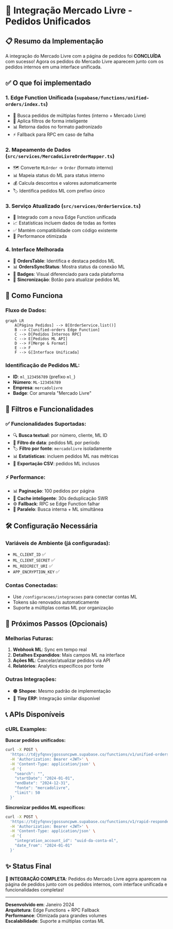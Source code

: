 # 🛒 Integração Mercado Livre - Pedidos Unificados

## 📋 Resumo da Implementação

A integração do Mercado Livre com a página de pedidos foi **CONCLUÍDA** com sucesso! Agora os pedidos do Mercado Livre aparecem junto com os pedidos internos em uma interface unificada.

## ✅ O que foi implementado

### 1. **Edge Function Unificada** (`supabase/functions/unified-orders/index.ts`)
- 🔄 Busca pedidos de múltiplas fontes (interno + Mercado Livre)
- 🎯 Aplica filtros de forma inteligente
- 📊 Retorna dados no formato padronizado
- ⚡ Fallback para RPC em caso de falha

### 2. **Mapeamento de Dados** (`src/services/MercadoLivreOrderMapper.ts`)
- 🗺️ Converte `MLOrder` → `Order` (formato interno)
- 📊 Mapeia status do ML para status interno
- 💰 Calcula descontos e valores automaticamente
- 🏷️ Identifica pedidos ML com prefixo único

### 3. **Serviço Atualizado** (`src/services/OrderService.ts`)
- 🔗 Integrado com a nova Edge Function unificada
- 📈 Estatísticas incluem dados de todas as fontes
- ✅ Mantém compatibilidade com código existente
- 🚀 Performance otimizada

### 4. **Interface Melhorada**
- 🏪 **OrdersTable**: Identifica e destaca pedidos ML
- 📊 **OrdersSyncStatus**: Mostra status da conexão ML
- 🎨 **Badges**: Visual diferenciado para cada plataforma
- 🔄 **Sincronização**: Botão para atualizar pedidos ML

## 🎯 Como Funciona

### Fluxo de Dados:
```mermaid
graph LR
    A[Página Pedidos] --> B[OrderService.list()]
    B --> C[unified-orders Edge Function]
    C --> D[Pedidos Internos RPC]
    C --> E[Pedidos ML API]
    D --> F[Merge & Format]
    E --> F
    F --> G[Interface Unificada]
```

### Identificação de Pedidos ML:
- **ID**: `ml_123456789` (prefixo `ml_`)
- **Número**: `ML-123456789`  
- **Empresa**: `mercadolivre`
- **Badge**: Cor amarela "Mercado Livre"

## 🔧 Filtros e Funcionalidades

### ✅ Funcionalidades Suportadas:
- 🔍 **Busca textual**: por número, cliente, ML ID
- 📅 **Filtro de data**: pedidos ML por período
- 🏷️ **Filtro por fonte**: `mercadolivre` isoladamente
- 📊 **Estatísticas**: incluem pedidos ML nas métricas
- 📄 **Exportação CSV**: pedidos ML inclusos

### ⚡ Performance:
- 📊 **Paginação**: 100 pedidos por página
- 🔄 **Cache inteligente**: 30s deduplicação SWR
- ⚙️ **Fallback**: RPC se Edge Function falhar
- 🚀 **Paralelo**: Busca interna + ML simultânea

## 🛠️ Configuração Necessária

### Variáveis de Ambiente (já configuradas):
- `ML_CLIENT_ID` ✅
- `ML_CLIENT_SECRET` ✅  
- `ML_REDIRECT_URI` ✅
- `APP_ENCRYPTION_KEY` ✅

### Contas Conectadas:
- Use `/configuracoes/integracoes` para conectar contas ML
- Tokens são renovados automaticamente
- Suporte a múltiplas contas ML por organização

## 🔮 Próximos Passos (Opcionais)

### Melhorias Futuras:
1. **Webhook ML**: Sync em tempo real
2. **Detalhes Expandidos**: Mais campos ML na interface
3. **Ações ML**: Cancelar/atualizar pedidos via API
4. **Relatórios**: Analytics específicos por fonte

### Outras Integrações:
- 🟠 **Shopee**: Mesmo padrão de implementação
- 🔵 **Tiny ERP**: Integração similar disponível

## 📞 APIs Disponíveis

### cURL Examples:

**Buscar pedidos unificados:**
```bash
curl -X POST \
  'https://tdjyfqnxvjgossuncpwm.supabase.co/functions/v1/unified-orders' \
  -H 'Authorization: Bearer <JWT>' \
  -H 'Content-Type: application/json' \
  -d '{
    "search": "",
    "startDate": "2024-01-01",  
    "endDate": "2024-12-31",
    "fonte": "mercadolivre",
    "limit": 50
  }'
```

**Sincronizar pedidos ML específicos:**
```bash
curl -X POST \
  'https://tdjyfqnxvjgossuncpwm.supabase.co/functions/v1/rapid-responder' \
  -H 'Authorization: Bearer <JWT>' \
  -H 'Content-Type: application/json' \
  -d '{
    "integration_account_id": "uuid-da-conta-ml",
    "date_from": "2024-01-01"
  }'
```

## ✨ Status Final

🎉 **INTEGRAÇÃO COMPLETA**: Pedidos do Mercado Livre agora aparecem na página de pedidos junto com os pedidos internos, com interface unificada e funcionalidades completas!

---
**Desenvolvido em**: Janeiro 2024  
**Arquitetura**: Edge Functions + RPC Fallback  
**Performance**: Otimizada para grandes volumes  
**Escalabilidade**: Suporte a múltiplas contas ML